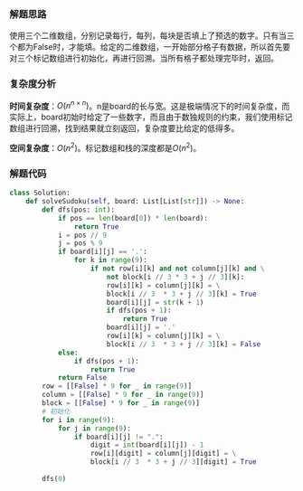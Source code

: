 ### 解题思路
使用三个二维数组，分别记录每行，每列，每块是否填上了预选的数字。只有当三个都为False时，才能填。给定的二维数组，一开始部分格子有数据，所以首先要对三个标记数组进行初始化，再进行回溯。当所有格子都处理完毕时，返回。

### 复杂度分析
**时间复杂度**：$O(n^{n \times n})$。n是board的长与宽。这是极端情况下的时间复杂度，而实际上，board初始时给定了一些数字，而且由于数独规则的约束，我们使用标记数组进行回溯，找到结果就立刻返回，复杂度要比给定的低得多。

**空间复杂度**：$O(n^2)$。标记数组和栈的深度都是$O(n^2)$。
### 解题代码
```python
class Solution:
    def solveSudoku(self, board: List[List[str]]) -> None:
        def dfs(pos: int):
            if pos == len(board[0]) * len(board):
                return True
            i = pos // 9 
            j = pos % 9
            if board[i][j] == '.':
                for k in range(9):
                    if not row[i][k] and not column[j][k] and \
                        not block[i // 3 * 3 + j // 3][k]:
                        row[i][k] = column[j][k] = \
                        block[i // 3  * 3 + j // 3][k] = True
                        board[i][j] = str(k + 1)
                        if dfs(pos + 1):
                            return True
                        board[i][j] = '.'
                        row[i][k] = column[j][k] = \
                        block[i // 3  * 3 + j // 3][k] = False
            else:
                if dfs(pos + 1):
                    return True
            return False
        row = [[False] * 9 for _ in range(9)]
        column = [[False] * 9 for _ in range(9)]
        block = [[False] * 9 for _ in range(9)]
        # 初始化
        for i in range(9):
            for j in range(9):
                if board[i][j] != ".":
                    digit = int(board[i][j]) - 1
                    row[i][digit] = column[j][digit] = \
                    block[i // 3  * 3 + j // 3][digit] = True
        
        dfs(0)
```